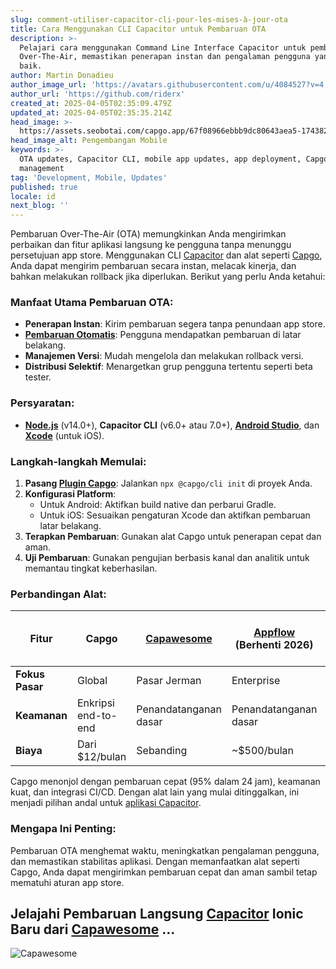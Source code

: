 ```yaml
---
slug: comment-utiliser-capacitor-cli-pour-les-mises-à-jour-ota
title: Cara Menggunakan CLI Capacitor untuk Pembaruan OTA
description: >-
  Pelajari cara menggunakan Command Line Interface Capacitor untuk pembaruan
  Over-The-Air, memastikan penerapan instan dan pengalaman pengguna yang lebih
  baik.
author: Martin Donadieu
author_image_url: 'https://avatars.githubusercontent.com/u/4084527?v=4'
author_url: 'https://github.com/riderx'
created_at: 2025-04-05T02:35:09.479Z
updated_at: 2025-04-05T02:35:35.214Z
head_image: >-
  https://assets.seobotai.com/capgo.app/67f08966ebbb9dc80643aea5-1743820535214.jpg
head_image_alt: Pengembangan Mobile
keywords: >-
  OTA updates, Capacitor CLI, mobile app updates, app deployment, Capgo, version
  management
tag: 'Development, Mobile, Updates'
published: true
locale: id
next_blog: ''
---
```

Pembaruan Over-The-Air (OTA) memungkinkan Anda mengirimkan perbaikan dan fitur aplikasi langsung ke pengguna tanpa menunggu persetujuan app store. Menggunakan CLI [Capacitor](https://capacitorjs.com/) dan alat seperti [Capgo](https://capgo.app/), Anda dapat mengirim pembaruan secara instan, melacak kinerja, dan bahkan melakukan rollback jika diperlukan. Berikut yang perlu Anda ketahui:

### Manfaat Utama Pembaruan OTA:

- **Penerapan Instan**: Kirim pembaruan segera tanpa penundaan app store.
- **[Pembaruan Otomatis](https://capgo.app/docs/plugin/cloud-mode/auto-update/)**: Pengguna mendapatkan pembaruan di latar belakang.
- **Manajemen Versi**: Mudah mengelola dan melakukan rollback versi.
- **Distribusi Selektif**: Menargetkan grup pengguna tertentu seperti beta tester.

### Persyaratan:

- **[Node.js](https://nodejs.org/en)** (v14.0+), **Capacitor CLI** (v6.0+ atau 7.0+), **[Android Studio](https://developer.android.com/studio)**, dan **[Xcode](https://developer.apple.com/xcode/)** (untuk iOS).

### Langkah-langkah Memulai:

1. **Pasang [Plugin Capgo](https://capgo.app/plugins/)**: Jalankan `npx @capgo/cli init` di proyek Anda.
2. **Konfigurasi Platform**:
   - Untuk Android: Aktifkan build native dan perbarui Gradle.
   - Untuk iOS: Sesuaikan pengaturan Xcode dan aktifkan pembaruan latar belakang.
3. **Terapkan Pembaruan**: Gunakan alat Capgo untuk penerapan cepat dan aman.
4. **Uji Pembaruan**: Gunakan pengujian berbasis kanal dan analitik untuk memantau tingkat keberhasilan.

### Perbandingan Alat:

| Fitur | Capgo | [Capawesome](https://capawesome.io/) | [Appflow](https://ionic.io/appflow/) (Berhenti 2026) | Microsoft CodePush (Dihentikan 2024) |
| --- | --- | --- | --- | --- |
| **Fokus Pasar** | Global | Pasar Jerman | Enterprise | - |
| **Keamanan** | Enkripsi end-to-end | Penandatanganan dasar | Penandatanganan dasar | - |
| **Biaya** | Dari $12/bulan | Sebanding | ~$500/bulan | Dulu gratis |

Capgo menonjol dengan pembaruan cepat (95% dalam 24 jam), keamanan kuat, dan integrasi CI/CD. Dengan alat lain yang mulai ditinggalkan, ini menjadi pilihan andal untuk [aplikasi Capacitor](https://capgo.app/blog/capacitor-comprehensive-guide/).

### Mengapa Ini Penting:

Pembaruan OTA menghemat waktu, meningkatkan pengalaman pengguna, dan memastikan stabilitas aplikasi. Dengan memanfaatkan alat seperti Capgo, Anda dapat mengirimkan pembaruan cepat dan aman sambil tetap mematuhi aturan app store.

## Jelajahi Pembaruan Langsung [Capacitor](https://capacitorjs.com/) Ionic Baru dari [Capawesome](https://capawesome.io/) ...

![Capawesome](https://assets.seobotai.com/capgo.app/67f08966ebbb9dc80643aea5/5b1313ba32c189efb1a18534f5d1b0bc.jpg)
